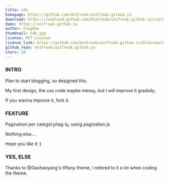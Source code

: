 ```yaml
---
title: idk
homepage: https://github.com/UniFreak/unifreak.github.io
download: https://codeload.github.com/UniFreak/unifreak.github.io/zip/master
demo: https://unifreak.github.io
author: FangHao
thumbnail: idk.jpg
license: MIT License
license_link: https://github.com/UniFreak/unifreak.github.io/blob/master/LICENCE
github_repo: UniFreak/unifreak.github.io
stars: 18
---
```


### INTRO

Plan to start blogging, so designed this.

My first design, the css code maybe messy, but I will improve it
gradully.

If you wanna improve it, fork it.

### FEATURE

Pagination per category/tag-ly, using pagination.js

Nothing else....

Hope you like it :)

### YES, ELSE

Thanks to @Gaohaoyang's tiffany theme, I refered to it a lot when
coding the theme.
